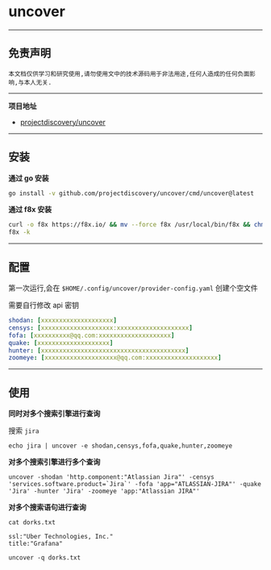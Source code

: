 # uncover

---

## 免责声明

`本文档仅供学习和研究使用,请勿使用文中的技术源码用于非法用途,任何人造成的任何负面影响,与本人无关.`

---

**项目地址**
- [projectdiscovery/uncover](https://github.com/projectdiscovery/uncover)

---

## 安装

**通过 go 安装**
```bash
go install -v github.com/projectdiscovery/uncover/cmd/uncover@latest
```

**通过 f8x 安装**
```bash
curl -o f8x https://f8x.io/ && mv --force f8x /usr/local/bin/f8x && chmod +x /usr/local/bin/f8x
f8x -k
```

---

## 配置

第一次运行,会在 `$HOME/.config/uncover/provider-config.yaml` 创建个空文件

需要自行修改 api 密钥

```yaml
shodan: [xxxxxxxxxxxxxxxxxxxx]
censys: [xxxxxxxxxxxxxxxxxxxx:xxxxxxxxxxxxxxxxxxxx]
fofa: [xxxxxxxxxx@qq.com:xxxxxxxxxxxxxxxxxxxx]
quake: [xxxxxxxxxxxxxxxxxxxx]
hunter: [xxxxxxxxxxxxxxxxxxxxxxxxxxxxxxxxxxxxxxxx]
zoomeye: [xxxxxxxxxxxxxxxxxxxx@qq.com:xxxxxxxxxxxxxxxxxxxx]
```

---

## 使用

**同时对多个搜索引擎进行查询**

搜索 `jira`
```
echo jira | uncover -e shodan,censys,fofa,quake,hunter,zoomeye
```

**对多个搜索引擎进行多个查询**

```
uncover -shodan 'http.component:"Atlassian Jira"' -censys 'services.software.product=`Jira`' -fofa 'app="ATLASSIAN-JIRA"' -quake 'Jira' -hunter 'Jira' -zoomeye 'app:"Atlassian JIRA"'
```

**对多个搜索语句进行查询**

```
cat dorks.txt

ssl:"Uber Technologies, Inc."
title:"Grafana"
```

```
uncover -q dorks.txt
```
